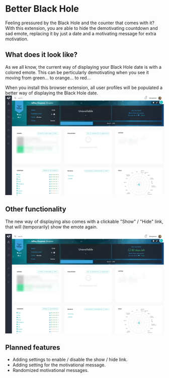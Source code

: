 # Better Black Hole

Feeling pressured by the Black Hole and the counter that comes with it? With this extension, you are able to hide the demotivating countdown and sad emote, replacing it by just a date and a motivating message for extra motivation.

## What does it look like?
As we all know, the current way of displaying your Black Hole date is with a colored emote. This can be perticularly demotivating when you see it moving from green... to orange... to red...

When you install this browser extension, all user profiles will be populated a better way of displaying the Black Hole date.
![New Black Hole](_assets/screenshot_after_1.png "Better Black Hole")

## Other functionality
The new way of displaying also comes with a clickable "Show" / "Hide" link, that will (temporarily) show the emote again.

![New Black Hole Shown Emote](_assets/screenshot_after_2.png "Better Black Hole but with shown emote")

## Planned features
 - Adding settings to enable / disable the show / hide link.
 - Adding setting for the motivational message.
 - Randomized motivational messages.